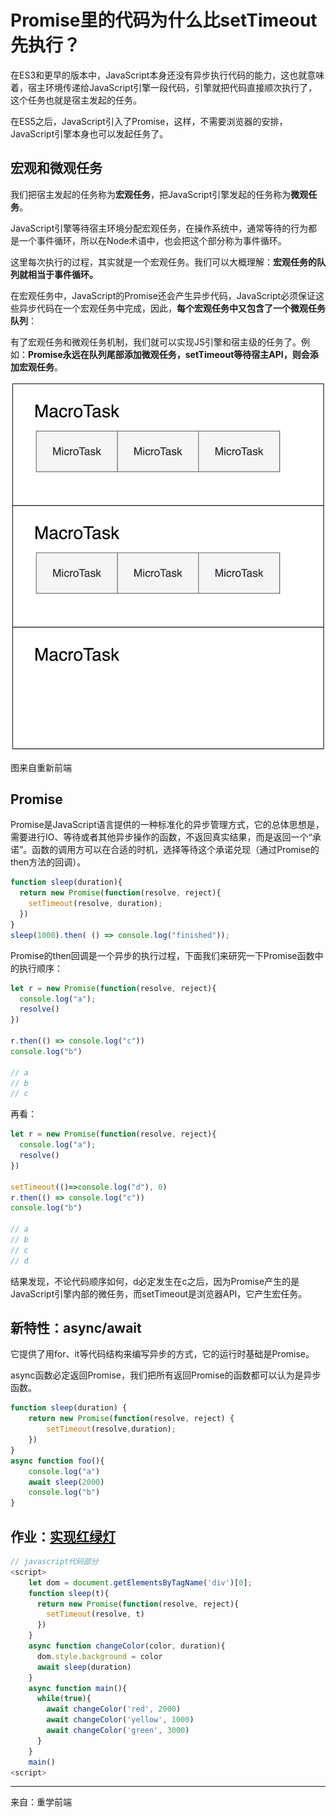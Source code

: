 # Promise里的代码为什么比setTimeout先执行？

在ES3和更早的版本中，JavaScript本身还没有异步执行代码的能力，这也就意味着，宿主环境传递给JavaScript引擎一段代码，引擎就把代码直接顺次执行了，这个任务也就是宿主发起的任务。

在ES5之后，JavaScript引入了Promise，这样，不需要浏览器的安排，JavaScript引擎本身也可以发起任务了。

## 宏观和微观任务

我们把宿主发起的任务称为**宏观任务**，把JavaScript引擎发起的任务称为**微观任务**。

JavaScript引擎等待宿主环境分配宏观任务，在操作系统中，通常等待的行为都是一个事件循环，所以在Node术语中，也会把这个部分称为事件循环。

这里每次执行的过程，其实就是一个宏观任务。我们可以大概理解：**宏观任务的队列就相当于事件循环。**

在宏观任务中，JavaScript的Promise还会产生异步代码，JavaScript必须保证这些异步代码在一个宏观任务中完成，因此，**每个宏观任务中又包含了一个微观任务队列**：

有了宏观任务和微观任务机制，我们就可以实现JS引擎和宿主级的任务了。例如：**Promise永远在队列尾部添加微观任务，setTimeout等待宿主API，则会添加宏观任务**。

![宏观任务与微观任务](./macro-micro-task.jpg)

图来自重新前端

## Promise

Promise是JavaScript语言提供的一种标准化的异步管理方式，它的总体思想是，需要进行IO、等待或者其他异步操作的函数，不返回真实结果，而是返回一个“承诺”。函数的调用方可以在合适的时机，选择等待这个承诺兑现（通过Promise的then方法的回调）。

```js
function sleep(duration){
  return new Promise(function(resolve, reject){
  	setTimeout(resolve, duration);
  })
}
sleep(1000).then( () => console.log("finished"));
```

Promise的then回调是一个异步的执行过程，下面我们来研究一下Promise函数中的执行顺序：

```js
let r = new Promise(function(resolve, reject){
  console.log("a");
  resolve()
})

r.then(() => console.log("c"))
console.log("b")

// a
// b
// c
```

再看：

```js
let r = new Promise(function(resolve, reject){
  console.log("a");
  resolve()
})

setTimeout(()=>console.log("d"), 0)
r.then(() => console.log("c"))
console.log("b")

// a
// b
// c
// d
```

结果发现，不论代码顺序如何，d必定发生在c之后，因为Promise产生的是JavaScript引擎内部的微任务，而setTimeout是浏览器API，它产生宏任务。

## 新特性：async/await

它提供了用for、it等代码结构来编写异步的方式，它的运行时基础是Promise。

async函数必定返回Promise，我们把所有返回Promise的函数都可以认为是异步函数。

```js
function sleep(duration) {
    return new Promise(function(resolve, reject) {
        setTimeout(resolve,duration);
    })
}
async function foo(){
    console.log("a")
    await sleep(2000)
    console.log("b")
}
```

## 作业：[实现红绿灯](https://shijiatongxue.github.io/demo/promise/)

```js
// javascript代码部分
<script>
    let dom = document.getElementsByTagName('div')[0];
    function sleep(t){
      return new Promise(function(resolve, reject){
        setTimeout(resolve, t)
      })
    }
    async function changeColor(color, duration){
      dom.style.background = color
      await sleep(duration)
    }
    async function main(){
      while(true){
        await changeColor('red', 2000)
        await changeColor('yellow', 1000)
        await changeColor('green', 3000)
      }
    }
    main()
<script>
```



---

来自：重学前端

